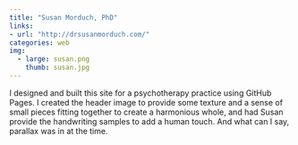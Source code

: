 ```yaml
---
title: "Susan Morduch, PhD"
links:
- url: "http://drsusanmorduch.com/"
categories: web
img:
  - large: susan.png
    thumb: susan.jpg
---
```


I designed and built this site for a psychotherapy practice using GitHub Pages. I created the header image to provide some texture and a sense of small pieces fitting together to create a harmonious whole, and had Susan provide the handwriting samples to add a human touch. And what can I say, parallax was in at the time.
